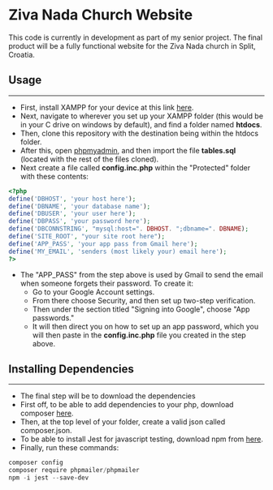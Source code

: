 # Ziva Nada Church Website

This code is currently in development as part of my senior project. The final product will be a fully functional website for the Ziva Nada church in Split, Croatia.

## Usage
----

* First, install XAMPP for your device at this link [here](https://www.apachefriends.org/download.html?/).
* Next, navigate to wherever you set up your XAMPP folder (this would be in your C drive on windows by default), and find a folder named **htdocs**.
* Then, clone this repository with the destination being within the htdocs folder.
* After this, open [phpmyadmin](localhost/phpmyadmin/index.php), and then import the file **tables.sql** (located with the rest of the files cloned).
* Next create a file called **config.inc.php** within the "Protected" folder with these contents:
```php
<?php 
define('DBHOST', 'your host here');
define('DBNAME', 'your database name');
define('DBUSER', 'your user here');
define('DBPASS', 'your password here');
define('DBCONNSTRING', "mysql:host=". DBHOST. ";dbname=". DBNAME);
define('SITE_ROOT', "your site root here");
define('APP_PASS', 'your app pass from Gmail here');
define('MY_EMAIL', 'senders (most likely your) email here');
?>

```
* The "APP_PASS" from the step above is used by Gmail to send the email when someone forgets their password. To create it:
    * Go to your Google Account settings.
    * From there choose Security, and then set up two-step verification.
    * Then under the section titled "Signing into Google", choose "App passwords."
    * It will then direct you on how to set up an app password, which you will then paste in the **config.inc.php** file you created in the step above.

## Installing Dependencies
----
* The final step will be to download the dependencies
* First off, to be able to add dependencies to your php, download composer [here](https://getcomposer.org/download/).
* Then, at the top level of your folder, create a valid json called composer.json.
* To be able to install Jest for javascript testing, download npm from [here](https://github.com/coreybutler/nvm-windows).
* Finally, run these commands:
```powershell
composer config
composer require phpmailer/phpmailer
npm -i jest --save-dev
```


